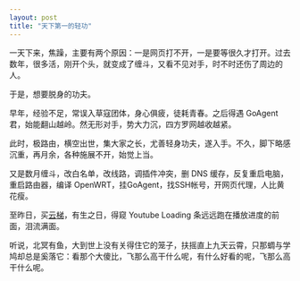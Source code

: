 ```yaml
---
layout: post
title: "天下第一的轻功"
---
```


一天下来，焦躁，主要有两个原因：一是网页打不开，一是要等很久才打开。过去数年，很多活，刚开个头，就变成了缠斗，又看不见对手，时不时还伤了周边的人。

于是，想要脱身的功夫。

早年，经验不足，常误入草寇团体，身心俱疲，徒耗青春。之后得遇 GoAgent 君，始能翻山越岭。然无形对手，势大力沉，四方罗网越收越紧。

此时，极路由，横空出世，集大家之长，尤善轻身功夫，遂入手。不久，脚下略感沉重，再月余，各种施展不开，始觉上当。

又是数月缠斗，改白名单，改线路，调插件冲突，删 DNS 缓存，反复重启电脑，重启路由器，编译 OpenWRT，挂GoAgent，找SSH帐号，开网页代理，人比黄花瘦。

至昨日，买<a href="http://igotvpn.com/?r=10878d3f0d1a9b61" target="_blank">云梯</a>，有生之日，得窥 Youtube Loading 条远远跑在播放进度的前面，泪流满面。

听说，北冥有鱼，大到世上没有关得住它的笼子，扶摇直上九天云霄，只那蜩与学鸠却总是奚落它：看那个大傻比，飞那么高干什么呢，有什么好看的呢，飞那么高干什么呢。
